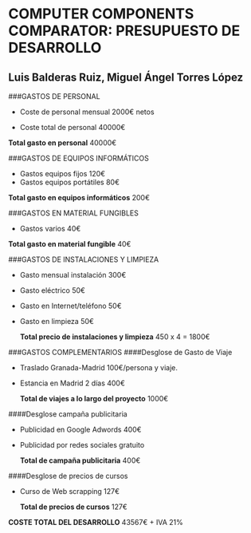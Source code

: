 # COMPUTER COMPONENTS COMPARATOR: PRESUPUESTO DE DESARROLLO

## Luis Balderas Ruiz, Miguel Ángel Torres López

###GASTOS DE PERSONAL
- Coste de personal mensual 2000€ netos 

- Coste total de personal 40000€

**Total gasto en personal** 40000€

###GASTOS DE EQUIPOS INFORMÁTICOS
- Gastos equipos fijos 120€
- Gastos equipos portátiles 80€	

**Total gasto en equipos informáticos** 200€
	
	
###GASTOS EN MATERIAL FUNGIBLES 
- Gastos varios 40€

**Total gasto en material fungible** 40€

###GASTOS DE INSTALACIONES Y LIMPIEZA
- Gasto mensual instalación 300€
- Gasto eléctrico 50€
- Gasto en Internet/teléfono 50€
- Gasto en limpieza 50€
	
	**Total precio de instalaciones y limpieza** 450 x 4 = 1800€
	
	
###GASTOS COMPLEMENTARIOS
####Desglose de Gasto de Viaje
- Traslado Granada-Madrid 100€/persona y viaje.
- Estancia en Madrid 2 días 400€
	
	**Total de viajes a lo largo del proyecto** 1000€
	
####Desglose campaña publicitaria
- Publicidad en Google Adwords 400€
- Publicidad por redes sociales gratuito
	
	**Total de campaña publicitaria** 400€
	
####Desglose de precios de cursos
- Curso de Web scrapping 127€
	
	**Total de precios de cursos** 127€
	
**COSTE TOTAL DEL DESARROLLO** 43567€ + IVA 21% 